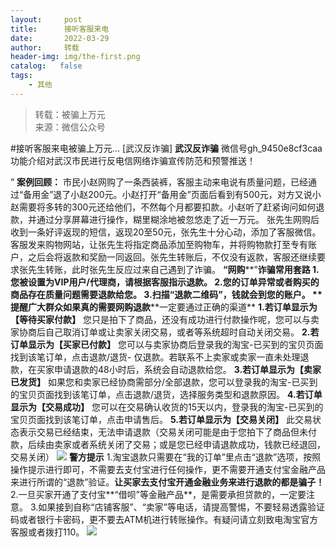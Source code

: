 ```yaml
---
layout:     post
title:      接听客服来电
date:       2022-03-29
author:     转载
header-img: img/the-first.png
catalog:   false
tags:
    - 其他
---
```


<blockquote><p>转载：被骗上万元<br>
来源：微信公众号</p></blockquote>

#接听客服来电被骗上万元...
[武汉反诈骗]
**武汉反诈骗**
微信号gh_9450e8cf3caa
功能介绍对武汉市民进行反电信网络诈骗宣传防范和预警推送！

”
**案例回顾：**
市民小赵网购了一条西装裤，客服主动来电说有质量问题，已经通过“备用金”退了小赵200元。小赵打开“备用金”页面后看到有500元，对方又说小赵需要将多转的300元还给他们，不然每个月都要扣款。小赵听了赶紧询问如何退款，并通过分享屏幕进行操作，糊里糊涂地被忽悠走了近一万元。
张先生网购后收到一条好评返现的短信，返现20至50元，张先生十分心动，添加了客服微信。客服发来购物网站，让张先生将指定商品添加至购物车，并将购物款打至专有账户，之后会将返款和奖励一同返回。张先生转账后，不仅没有返款，客服还继续要求张先生转账，此时张先生反应过来自己遇到了诈骗。
**“网购****”****诈骗常用套路**
1.您被设置为VIP用户/代理商，请根据客服指示退款。
2.您的订单异常或者购买的商品存在质量问题需要退款给您。
3.扫描“退款二维码”，钱就会到您的账户。
**提醒广大群众****如果真的需要网购退款****一定要通过正确的渠道**
**1.若订单显示为【等待买家付款】**
您只是拍下了商品，还没有成功进行付款操作呢，您可以与卖家协商后自己取消订单或让卖家关闭交易，或者等系统超时自动关闭交易。
**2.若订单显示为【买家已付款】**
您可以与卖家协商后登录我的淘宝-已买到的宝贝页面找到该笔订单，点击退款/退货-
仅退款。若联系不上卖家或卖家一直未处理退款，在买家申请退款的48小时后，系统会自动退款给您。
**3.若订单显示为【卖家已发货】**
如果您和卖家已经协商需部分/全部退款，您可以登录我的淘宝-已买到的宝贝页面找到该笔订单，点击退款/退货，选择服务类型和退款原因。
**4.若订单显示为【交易成功】**
您可以在交易确认收货的15天以内，登录我的淘宝-已买到的宝贝页面找到该笔订单，点击申请售后。
**5.若订单显示为【交易关闭】**
此交易状态表示交易已经结束，无法申请退款（交易关闭可能是由于您拍下了商品但未付款，后续由卖家或者系统关闭了交易；或是您已经申请退款成功，钱款已经退回，交易关闭）
![]({{site.baseurl}}/postimg/e5KHakKYMY3KdnyomeFjQDOEowFnJNbsX5ucpvz7ib7lYbTj2Yic3j9TTrokh56DsfNtoCnAOZanG7WXnvET7Ptg.jpeg)
**警方提示**
1.淘宝退款只需要在“我的订单”里点击“退款”选项，按照操作提示进行即可，不需要去支付宝进行任何操作，更不需要开通支付宝金融产品来进行所谓的“退款”验证。**让买家去支付宝开通金融业务来进行退款的都是骗子！**
2.一旦买家开通了支付宝**“借呗”等金融产品**，是需要承担贷款的，一定要注意。
3.如果接到自称“店铺客服”、“卖家”等电话，请提高警惕，不要轻易透露验证码或者银行卡密码，更不要去ATM机进行转账操作。有疑问请立刻致电淘宝官方客服或者拨打110。
![]({{site.baseurl}}/postimg/8wBAcE4t1v4KG7Jia0wcgdSaLfptFNYJGFmVn8YDsou5hbmSh8wNlicSWSws9rCC6cdzqmhJVr6yBXbH9hiclNiarQ.jpeg)

